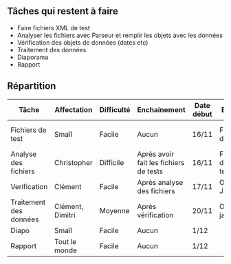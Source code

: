 ## Tâches qui restent à faire

* Faire fichiers XML de test
* Analyser les fichiers avec Parseur et remplir les objets avec les données
* Vérification des objets de données (dates etc)
* Traitement des données
* Diaporama
* Rapport

## Répartition

Tâche   |   Affectation | Difficulté  | Enchainement  | Date début  | Entrée | Sortie 
--------|---------------|-------------|---------------|-------------|--------|-------
Fichiers de test | Smaïl | Facile   | Aucun         | 16/11       | Fichiers de test | Validation ou non par le XSD
Analyse des fichiers | Christopher | Difficile | Après avoir fait les fichiers de tests | 16/11 | Fichiers de tests | Objets Java
Verification | Clément  | Facile      | Après analyse des fichiers | 17/11     |Objets Java | Validation ou non
Traitement des données | Clément, Dimitri | Moyenne | Après vérification | 20/11 | Objets java | Traitement
Diapo   | Smaïl   | Facile  | Aucun   | 1/12      |   | Diapo 
Rapport | Tout le monde | Facile | Aucun | 1/12 | | Rapport
